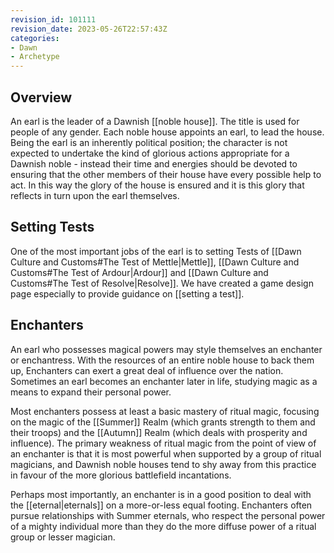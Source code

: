 ```yaml
---
revision_id: 101111
revision_date: 2023-05-26T22:57:43Z
categories:
- Dawn
- Archetype
---
```



## Overview
An earl is the leader of a Dawnish [[noble house]]. The title is used for people of any gender. Each noble house appoints an earl, to lead the house. Being the earl is an inherently political position; the character is not expected to undertake the kind of glorious actions appropriate for a Dawnish noble - instead their time and energies should be devoted to ensuring that the other members of their house have every possible help to act. In this way the glory of the house is ensured and it is this glory that reflects in turn upon the earl themselves.

## Setting Tests
One of the most important jobs of the earl is to setting Tests of [[Dawn Culture and Customs#The Test of Mettle|Mettle]], [[Dawn Culture and Customs#The Test of Ardour|Ardour]] and [[Dawn Culture and Customs#The Test of Resolve|Resolve]]. We have created a game design page especially to provide guidance on [[setting a test]].

## Enchanters
An earl who possesses magical powers may style themselves an enchanter or enchantress. With the resources of an entire noble house to back them up, Enchanters can exert a great deal of influence over the nation. Sometimes an earl becomes an enchanter later in life, studying magic as a means to expand their personal power.

Most enchanters possess at least a basic mastery of ritual magic, focusing on the magic of the [[Summer]] Realm (which grants strength to them and their troops) and the [[Autumn]] Realm (which deals with prosperity and influence). The primary weakness of ritual magic from the point of view of an enchanter is that it is most powerful when supported by a group of ritual magicians, and Dawnish noble houses tend to shy away from this practice in favour of the more glorious battlefield incantations.

Perhaps most importantly, an enchanter is in a good position to deal with the [[eternal|eternals]] on a more-or-less equal footing. Enchanters often pursue relationships with Summer eternals, who respect the personal power of a mighty individual more than they do the more diffuse power of a ritual group or lesser magician.


